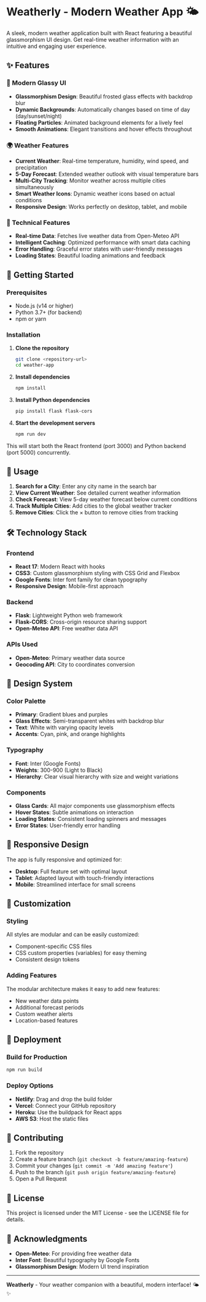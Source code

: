 # Weatherly - Modern Weather App 🌤️

A sleek, modern weather application built with React featuring a beautiful glassmorphism UI design. Get real-time weather information with an intuitive and engaging user experience.

## ✨ Features

### 🎨 Modern Glassy UI

- **Glassmorphism Design**: Beautiful frosted glass effects with backdrop blur
- **Dynamic Backgrounds**: Automatically changes based on time of day (day/sunset/night)
- **Floating Particles**: Animated background elements for a lively feel
- **Smooth Animations**: Elegant transitions and hover effects throughout

### 🌍 Weather Features

- **Current Weather**: Real-time temperature, humidity, wind speed, and precipitation
- **5-Day Forecast**: Extended weather outlook with visual temperature bars
- **Multi-City Tracking**: Monitor weather across multiple cities simultaneously
- **Smart Weather Icons**: Dynamic weather icons based on actual conditions
- **Responsive Design**: Works perfectly on desktop, tablet, and mobile

### 🔧 Technical Features

- **Real-time Data**: Fetches live weather data from Open-Meteo API
- **Intelligent Caching**: Optimized performance with smart data caching
- **Error Handling**: Graceful error states with user-friendly messages
- **Loading States**: Beautiful loading animations and feedback

## 🚀 Getting Started

### Prerequisites

- Node.js (v14 or higher)
- Python 3.7+ (for backend)
- npm or yarn

### Installation

1. **Clone the repository**

   ```bash
   git clone <repository-url>
   cd weather-app
   ```

2. **Install dependencies**

   ```bash
   npm install
   ```

3. **Install Python dependencies**

   ```bash
   pip install flask flask-cors
   ```

4. **Start the development servers**
   ```bash
   npm run dev
   ```

This will start both the React frontend (port 3000) and Python backend (port 5000) concurrently.

## 🎯 Usage

1. **Search for a City**: Enter any city name in the search bar
2. **View Current Weather**: See detailed current weather information
3. **Check Forecast**: View 5-day weather forecast below current conditions
4. **Track Multiple Cities**: Add cities to the global weather tracker
5. **Remove Cities**: Click the × button to remove cities from tracking

## 🛠️ Technology Stack

### Frontend

- **React 17**: Modern React with hooks
- **CSS3**: Custom glassmorphism styling with CSS Grid and Flexbox
- **Google Fonts**: Inter font family for clean typography
- **Responsive Design**: Mobile-first approach

### Backend

- **Flask**: Lightweight Python web framework
- **Flask-CORS**: Cross-origin resource sharing support
- **Open-Meteo API**: Free weather data API

### APIs Used

- **Open-Meteo**: Primary weather data source
- **Geocoding API**: City to coordinates conversion

## 🎨 Design System

### Color Palette

- **Primary**: Gradient blues and purples
- **Glass Effects**: Semi-transparent whites with backdrop blur
- **Text**: White with varying opacity levels
- **Accents**: Cyan, pink, and orange highlights

### Typography

- **Font**: Inter (Google Fonts)
- **Weights**: 300-900 (Light to Black)
- **Hierarchy**: Clear visual hierarchy with size and weight variations

### Components

- **Glass Cards**: All major components use glassmorphism effects
- **Hover States**: Subtle animations on interaction
- **Loading States**: Consistent loading spinners and messages
- **Error States**: User-friendly error handling

## 📱 Responsive Design

The app is fully responsive and optimized for:

- **Desktop**: Full feature set with optimal layout
- **Tablet**: Adapted layout with touch-friendly interactions
- **Mobile**: Streamlined interface for small screens

## 🔧 Customization

### Styling

All styles are modular and can be easily customized:

- Component-specific CSS files
- CSS custom properties (variables) for easy theming
- Consistent design tokens

### Adding Features

The modular architecture makes it easy to add new features:

- New weather data points
- Additional forecast periods
- Custom weather alerts
- Location-based features

## 🚀 Deployment

### Build for Production

```bash
npm run build
```

### Deploy Options

- **Netlify**: Drag and drop the build folder
- **Vercel**: Connect your GitHub repository
- **Heroku**: Use the buildpack for React apps
- **AWS S3**: Host the static files

## 🤝 Contributing

1. Fork the repository
2. Create a feature branch (`git checkout -b feature/amazing-feature`)
3. Commit your changes (`git commit -m 'Add amazing feature'`)
4. Push to the branch (`git push origin feature/amazing-feature`)
5. Open a Pull Request

## 📄 License

This project is licensed under the MIT License - see the LICENSE file for details.

## 🙏 Acknowledgments

- **Open-Meteo**: For providing free weather data
- **Inter Font**: Beautiful typography by Google Fonts
- **Glassmorphism Design**: Modern UI trend inspiration

---

**Weatherly** - Your weather companion with a beautiful, modern interface! 🌤️✨
